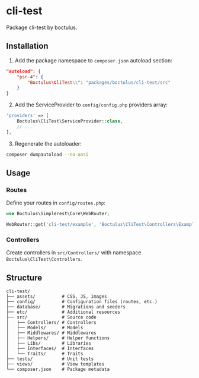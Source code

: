 # cli-test

Package cli-test by boctulus.

## Installation

1. Add the package namespace to `composer.json` autoload section:

```json
"autoload": {
    "psr-4": {
        "Boctulus\CliTest\\": "packages/boctulus/cli-test/src"
    }
}
```

2. Add the ServiceProvider to `config/config.php` providers array:

```php
'providers' => [
    Boctulus\CliTest\ServiceProvider::class,
    // ...
],
```

3. Regenerate the autoloader:

```bash
composer dumpautoload --no-ansi
```

## Usage

### Routes

Define your routes in `config/routes.php`:

```php
use Boctulus\Simplerest\Core\WebRouter;

WebRouter::get('cli-test/example', 'Boctulus\CliTest\Controllers\ExampleController@index');
```

### Controllers

Create controllers in `src/Controllers/` with namespace `Boctulus\CliTest\Controllers`.

## Structure

```
cli-test/
├── assets/          # CSS, JS, images
├── config/          # Configuration files (routes, etc.)
├── database/        # Migrations and seeders
├── etc/             # Additional resources
├── src/             # Source code
│   ├── Controllers/ # Controllers
│   ├── Models/      # Models
│   ├── Middlewares/ # Middlewares
│   ├── Helpers/     # Helper functions
│   ├── Libs/        # Libraries
│   ├── Interfaces/  # Interfaces
│   └── Traits/      # Traits
├── tests/           # Unit tests
├── views/           # View templates
└── composer.json    # Package metadata
```
